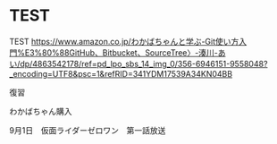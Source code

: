 # TEST
TEST
https://www.amazon.co.jp/わかばちゃんと学ぶ-Git使い方入門%E3%80%88GitHub、Bitbucket、SourceTree〉-湊川-あい/dp/4863542178/ref=pd_lpo_sbs_14_img_0/356-6946151-9558048?_encoding=UTF8&psc=1&refRID=341YDM17539A34KN04BB

復習

わかばちゃん購入

9月1日　仮面ライダーゼロワン　第一話放送